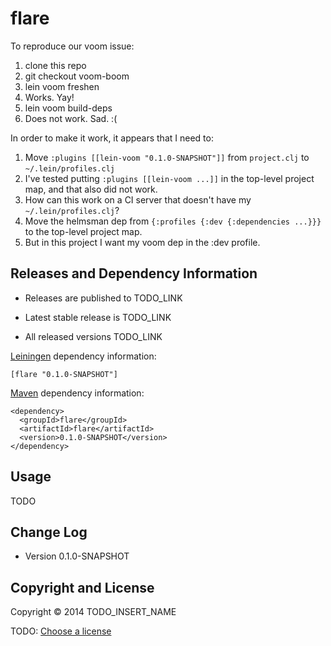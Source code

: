 # flare

To reproduce our voom issue:

1. clone this repo
2. git checkout voom-boom
3. lein voom freshen
 1. Works. Yay!
4. lein voom build-deps
 1. Does not work. Sad. :(

In order to make it work, it appears that I need to:

1. Move ```:plugins [[lein-voom "0.1.0-SNAPSHOT"]]``` from ```project.clj``` to ```~/.lein/profiles.clj```
 1. I've tested putting ```:plugins [[lein-voom ...]]``` in the top-level project map, and that also did not work.
 2. How can this work on a CI server that doesn't have my ```~/.lein/profiles.clj```? 
2. Move the helmsman dep from ```{:profiles {:dev {:dependencies ...}}}``` to the
   top-level project map.
 1. But in this project I want my voom dep in the :dev profile.

## Releases and Dependency Information

* Releases are published to TODO_LINK

* Latest stable release is TODO_LINK

* All released versions TODO_LINK

[Leiningen] dependency information:

    [flare "0.1.0-SNAPSHOT"]

[Maven] dependency information:

    <dependency>
      <groupId>flare</groupId>
      <artifactId>flare</artifactId>
      <version>0.1.0-SNAPSHOT</version>
    </dependency>

[Leiningen]: http://leiningen.org/
[Maven]: http://maven.apache.org/



## Usage

TODO



## Change Log

* Version 0.1.0-SNAPSHOT



## Copyright and License

Copyright © 2014 TODO_INSERT_NAME

TODO: [Choose a license](http://choosealicense.com/)
